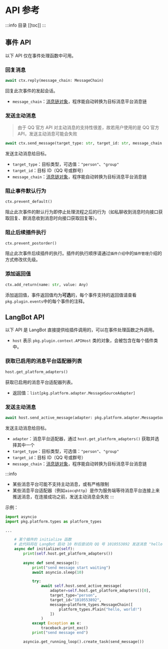 # API 参考

:::info 目录
[[toc]]
:::

## 事件 API

以下 API 仅在事件处理函数中可用。

### 回复消息

```python
await ctx.reply(message_chain: MessageChain)
```

回复此次事件的发起会话。

- `message_chain`：[消息链对象](./messages.md)，程序能自动转换为目标消息平台消息链

### 发送主动消息

> 由于 QQ 官方 API 对主动消息的支持性很差，故若用户使用的是 QQ 官方 API，发送主动消息可能会失败

```python
await ctx.send_message(target_type: str, target_id: str, message_chain: MessageChain)
```

发送主动消息给目标。

- `target_type`：目标类型，可选值：`"person"`、`"group"`
- `target_id`：目标 ID（QQ 号或群号）
- `message_chain`：[消息链对象](./messages.md)，程序能自动转换为目标消息平台消息链

### 阻止事件默认行为

```python
ctx.prevent_default()
```

阻止此次事件的默认行为即停止处理流程之后的行为（如私聊收到消息时向接口获取回复、群消息收到消息时向接口获取回复等）。

### 阻止后续插件执行

```python
ctx.prevent_postorder()
```

阻止此次事件后续插件的执行。插件的执行顺序请通过`插件介绍`中的`插件管理`介绍的方式修改优先级。

### 添加返回值

```python
ctx.add_return(name: str, value: Any)
```

添加返回值，事件返回值均为**可选**的，每个事件支持的返回值请查看`pkg.plugin.events`中的每个事件的注释。

## LangBot API

以下 API 是 LangBot 直接提供给插件调用的，可以在事件处理函数之外调用。

- `host` 表示 `pkg.plugin.context.APIHost` 类的对象，会被包含在每个插件类中。

### 获取已启用的消息平台适配器列表

```python
host.get_platform_adapters()
```

获取已启用的消息平台适配器列表。

- 返回值：`list[pkg.platform.adapter.MessageSourceAdapter]`

### 发送主动消息

```python
await host.send_active_message(adapter: pkg.platform.adapter.MessageSourceAdapter, target_type: str, target_id: str, message_chain: MessageChain)
```

发送主动消息给目标。

- `adapter`：消息平台适配器，通过 `host.get_platform_adapters()` 获取并选择其中一个
- `target_type`：目标类型，可选值：`"person"`、`"group"`
- `target_id`：目标 ID（QQ 号或群号）
- `message_chain`：[消息链对象](./messages.md)，程序能自动转换为目标消息平台消息链

:::info
- 某些消息平台可能不支持主动消息，或有严格限制
- 某些消息平台适配器（例如`aiocqhttp`）是作为服务端等待消息平台连接上来推送消息，在连接成功之前，发送主动消息会失败
:::

示例：

```python
import asyncio
import pkg.platform.types as platform_types

...

    # 某个插件的 initialize 函数
    # 此代码将在 LangBot 启动 10 秒后尝试向 QQ 号 1010553892 发送消息 "hello, world!"
    async def initialize(self):
        print(self.host.get_platform_adapters())
        
        async def send_message():
            print("send message start waiting")
            await asyncio.sleep(10)

            try:
                await self.host.send_active_message(
                    adapter=self.host.get_platform_adapters()[0],
                    target_type="person",
                    target_id="1010553892",
                    message=platform_types.MessageChain([
                        platform_types.Plain("hello, world!")
                    ])
                )
            except Exception as e:
                traceback.print_exc()
            print("send message end")

        asyncio.get_running_loop().create_task(send_message())
```